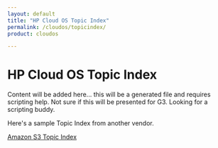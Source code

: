 ```yaml
---
layout: default
title: "HP Cloud OS Topic Index"
permalink: /cloudos/topicindex/
product: cloudos

---
```


# HP Cloud OS Topic Index

Content will be added here... this will be a generated file and requires scripting help.  Not sure if this will be presented for G3.  Looking for a scripting buddy. 

Here's a sample Topic Index from another vendor.

[Amazon S3 Topic Index](http://docs.aws.amazon.com/AmazonS3/latest/API/BookIndex.html)



